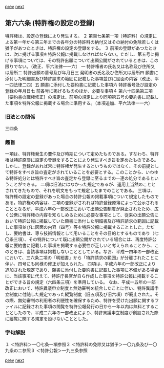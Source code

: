 [prev](/specific\markdowns\特許法\082_Mp-Ch_3_2-At_65.md)
[next](/specific\markdowns\特許法\084_Mp-Ch_4-Se_1-At_67.md)
## 第六六条 (特許権の設定の登録)
特許権は、設定の登録により発生する。
２ 第百七条第一項［特許料］の規定による第一年から第三年までの各年分の特許料の納付又はその納付の免除若しくは猶予があつたときは、特許権の設定の登録をする。
３ 前項の登録があつたときは、次に掲げる事項を特許公報に掲載しなければならない。ただし、第五号に掲げる事項については、その特許出願について出願公開がされているときは、この限りでない。（改正、平六法律一一六）
一 特許権者の氏名又は名称及び住所又は居所二 特許出願の番号及び年月日三 発明者の氏名及び住所又は居所四 願書に添付した明細書及び特許請求の範囲に記載した事項並びに図面の内容（改正、平一四法律二四）五 願書に添付した要約書に記載した事項六 特許番号及び設定の登録の年月日七 前各号に掲げるもののほか、必要な事項４ 第六十四条第三項［要約書の職権修正］の規定は、前項の規定により同項第五号の要約書に記載した事項を特許公報に掲載する場合に準用する。（本項追加、平六法律一一六）

### 旧法との関係
三四条

### 趣旨
一項は、特許権発生の要件及び時期について定めたものである。すなわち、特許権は特許原簿に設定の登録をすることにより発生すべき旨を定めたものである。しかし、登録があれば常に特許権が発生するというものではなく、その前提として特許をすべき旨の査定がされていることを必要とする。このことから、いわゆる特許処分とは特許すべき旨の査定から登録に至るまでの一連の処分であるということができる。
二項は旧法にはなかった規定であるが、運用上当然のこととされてきたもので、それを明文をもって規定したまでのことである。
三項は、特許権の設定の登録があった場合の特許公報の掲載事項について規定したものである。特許権の内容は、二項の登録がされれば特許登録原簿によって公示されることとなるが、平成六年の一部改正において出願公告制度が廃止されたため、広く公衆に特許権の内容を知らしめるために必要な事項として、従来の出願公告において特許公報に掲載していた願書に添付した明細書及び特許請求の範囲に記載した事項並びに図面の内容（四号）等を特許公報に掲載することとした。ただし、要約書は、専ら技術情報として用いることをその目的とするものであり（七〇条三項）、その特許について既に出願公開がされている場合には、再度特許公報に要約書に記載した事項を掲載する必要性が乏しいと考えられることから、このときは、当該事項は掲載しないこととしている。なお、平成一四年の一部改正において、三六条二項の「明細書」から「特許請求の範囲」が分離されたことに伴い、四号にも同様の修正が加えられた。
四項は、平成六年の一部改正により追加された規定であり、願書に添付した要約書に記載した事項に不備がある場合に、当該事項に代えて、特許庁長官が自ら作成した事項を特許公報に掲載することができる旨の規定（六四条三項）を準用している。
なお、平成一五年の一部改正において、特許異議申立制度と無効審判を統合したことに伴い、特許異議申立制度に付随した規定であった縦覧制度（旧五項及び旧六項）が廃止された。その際、無効審判の利用者の利便性を確保するため、特許を受けた出願に関するファイルに記録された事項の閲覧を特許公報発行の日から一年以内は無料とすることとしたので、平成二六年の一部改正により、特許異議申立制度が創設された際に縦覧に関する規定を設けないこととした。

### 字句解説
１ ＜特許料＞一〇七条一項参照２ ＜特許料の免除又は猶予＞一〇九条及び一〇九条の二参照３ ＜特許公報＞一九三条参照

[prev](/specific\markdowns\特許法\082_Mp-Ch_3_2-At_65.md)
[next](/specific\markdowns\特許法\084_Mp-Ch_4-Se_1-At_67.md)